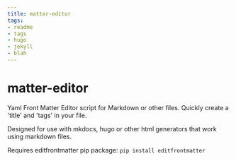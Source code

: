 ```yaml
---
title: matter-editor
tags:
- readme
- tags
- hugo
- jekyll
- blah
---
```

# matter-editor
Yaml Front Matter Editor script for Markdown or other files. Quickly create a 'title' and 'tags' in your file. 

Designed for use with mkdocs, hugo or other html generators that work using markdown files.

Requires editfrontmatter pip package: `pip install editfrontmatter`

